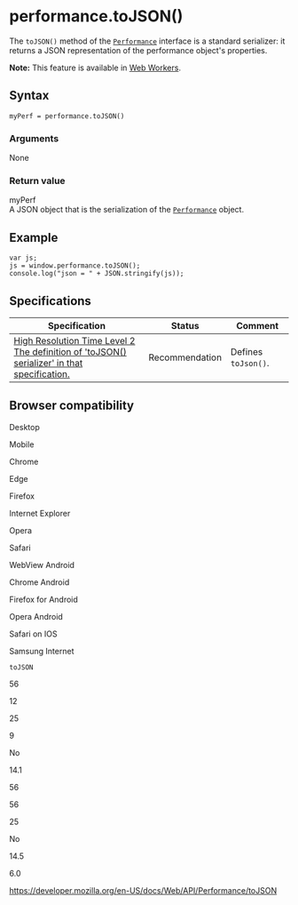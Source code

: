 performance.toJSON()
====================

The `toJSON()` method of the [`Performance`](../performance) interface is a standard serializer: it returns a JSON representation of the performance object's properties.

**Note:** This feature is available in [Web Workers](../web_workers_api).

Syntax
------

    myPerf = performance.toJSON()

### Arguments

None

### Return value

myPerf  
A JSON object that is the serialization of the [`Performance`](../performance) object.

Example
-------

    var js;
    js = window.performance.toJSON();
    console.log("json = " + JSON.stringify(js));

Specifications
--------------

<table><thead><tr class="header"><th>Specification</th><th>Status</th><th>Comment</th></tr></thead><tbody><tr class="odd"><td><a href="https://www.w3.org/TR/hr-time-2/#dom-performance-tojson">High Resolution Time Level 2<br />
<span class="small">The definition of 'toJSON() serializer' in that specification.</span></a></td><td><span class="spec-rec">Recommendation</span></td><td>Defines <code>toJson()</code>.</td></tr></tbody></table>

Browser compatibility
---------------------

Desktop

Mobile

Chrome

Edge

Firefox

Internet Explorer

Opera

Safari

WebView Android

Chrome Android

Firefox for Android

Opera Android

Safari on IOS

Samsung Internet

`toJSON`

56

12

25

9

No

14.1

56

56

25

No

14.5

6.0

<a href="https://developer.mozilla.org/en-US/docs/Web/API/Performance/toJSON" class="_attribution-link">https://developer.mozilla.org/en-US/docs/Web/API/Performance/toJSON</a>
